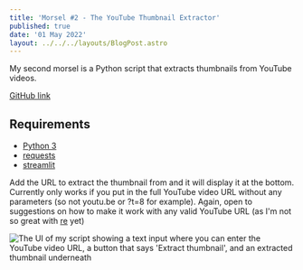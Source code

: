 ```yaml
---
title: 'Morsel #2 - The YouTube Thumbnail Extractor'
published: true
date: '01 May 2022'
layout: ../../../layouts/BlogPost.astro
---
```


My second morsel is a Python script that extracts thumbnails from YouTube videos.

[GitHub link](https://share.streamlit.io/starchildluke/yt_thumbnail/main/yt_st.py)

## Requirements

* [Python 3](https://www.python.org/downloads/)
* [requests](https://docs.python-requests.org/)
* [streamlit](https://streamlit.io/)

Add the URL to extract the thumbnail from and it will display it at the bottom. Currently only works if you put in the full YouTube video URL without any parameters (so not youtu.be or ?t=8 for example). Again, open to suggestions on how to make it work with any valid YouTube URL (as I'm not so great with [re](https://docs.python.org/3/library/re.html) yet)

![The UI of my script showing a text input where you can enter the YouTube video URL, a button that says 'Extract thumbnail', and an extracted thumbnail underneath](/images/yt_st.gif)